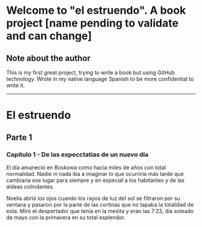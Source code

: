 # Welcome to "el estruendo". A book project [name pending to validate and can change]

## Note about the author

This is my first great project, trying to write a book but using GitHub technology. Wrote in my native language Spanish to be more confidential to write it.

----

# El estruendo

## Parte 1

### Capítulo 1 - De las expecctatias de un nuevo día

El día amaneció en Boskowa como hacía miles de años con total normalidad. Nadie ni nada iba a imaginar lo que ocurriría más tarde que cambiaría ese lugar para siempre y en especial a los habitantes y de las aldeas colindantes.

Noelia abrió los ojos cuando los rayos de luz del sol se filtraron por su ventana y pasaron por la parte de las cortinas que no tapaba la totalidad de esta. Miró el despertador que tenía en la mesita y eran las 7:23, día soleado de mayo con la primavera en su total esplendor.
